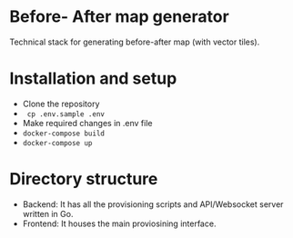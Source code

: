 # Before- After map generator

Technical stack for generating before-after map (with vector tiles).

# Installation and setup

- Clone the repository
- ` cp .env.sample .env`
- Make required changes in .env file
- `docker-compose build`
- `docker-compose up`

# Directory structure

- Backend: It has all the provisioning scripts and API/Websocket server written in Go.
- Frontend: It houses the main proviosining interface.
